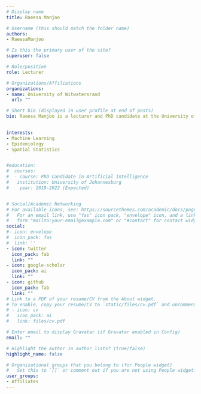 ```yaml
---
# Display name
title: Raeesa Manjoo 

# Username (this should match the folder name)
authors:
- RaeesaManjoo 

# Is this the primary user of the site?
superuser: false

# Role/position
role: Lecturer

# Organizations/Affiliations
organizations:
- name: University of Witwatersrand
  url: ""

# Short bio (displayed in user profile at end of posts)
bio: Raeesa Manjoo is a lecturer and PhD candidate at the University of the Witwatersrand since 2018. She has a BSc in Mathematics, a Post-graduate Diploma in Actuarial Sciences and Mathematical Statistics, a double Honours in Mathematics and in Statistics. She was awarded the Liberty medal, awarded to the best statistics honours student. She completed her MSc with distinction in 2018 in mathematical statistics, focussing on stochastic processes. She now is completing her PhD in statistics on the spatio-stochastic modelling of infectious diseases. She currently lectures both undergraduate and postgraduate courses in applied statistics, spatial statistics and survival analysis. Raeesa’s research interest include the modelling of the spread of infectious diseases and applications of spatial statistics. She is also an active member of R-Ladies and has presented sessions on designing RShiny apps and building SIR models on R. She has also works with various academics from the CSIR, UP and MRC on modelling some aspects of COVID-19 using a both a spatial and national model. When she is not researching, supervising or teaching, she is either running or baking- her two hobbies which are perfectly complementary.
   

interests:
- Machine Learning
- Epidemiology
- Spatial Statistics


#education:
#  courses:
#  - course: PhD Candidate in Artificial Intelligence
#   institution: University of Johannesburg
#    year: 2019-2022 (Expected)


# Social/Academic Networking
# For available icons, see: https://sourcethemes.com/academic/docs/page-builder/#icons
#   For an email link, use "fas" icon pack, "envelope" icon, and a link in the
#   form "mailto:your-email@example.com" or "#contact" for contact widget.
social:
#- icon: envelope
#  icon_pack: fas
#  link: ''
- icon: twitter
  icon_pack: fab
  link: ""
- icon: google-scholar
  icon_pack: ai
  link: ""
- icon: github
  icon_pack: fab
  link: ""
# Link to a PDF of your resume/CV from the About widget.
# To enable, copy your resume/CV to `static/files/cv.pdf` and uncomment the lines below.
# - icon: cv
#   icon_pack: ai
#   link: files/cv.pdf

# Enter email to display Gravatar (if Gravatar enabled in Config)
email: ""

# Highlight the author in author lists? (true/false)
highlight_name: false

# Organizational groups that you belong to (for People widget)
#   Set this to `[]` or comment out if you are not using People widget.
user_groups:
- Affiliates
---
```

